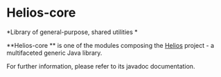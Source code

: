 # Helios-core

*Library of general-purpose, shared utilities *


**Helios-core ** is one of the modules composing the [Helios](https://www.facebook.com/pages/Helios/206962992779275) project - a multifaceted generic Java library.

For further information, please refer to its javadoc documentation.